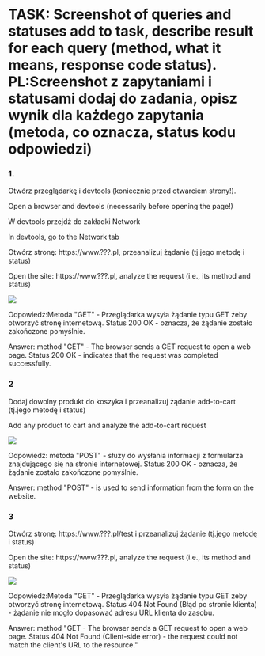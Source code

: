 <h1>TASK: Screenshot of queries and statuses add to task, describe result for each query (method, what it means, response code status). PL:Screenshot z zapytaniami i statusami dodaj do zadania,  opisz wynik dla każdego zapytania (metoda, co oznacza, status kodu odpowiedzi)</h1>
<h3>1.</h3>
<p>Otwórz przeglądarkę і devtools (koniecznie przed otwarciem strony!).</p>
<p>Open a browser and devtools (necessarily before opening the page!)</p>

<p>W devtools przejdź do zakładki Network</p>
<p>In devtools, go to the Network tab</p>

<p>Otwórz stronę: https://www.???.pl, przeanalizuj żądanie (tj.jego metodę i status)</p>
<p>Open the site: https://www.???.pl, analyze the request (i.e., its method and status)</p>
<img src="zal1.PNG">
<p>Odpowiedź:Metoda "GET" - Przeglądarka wysyła żądanie typu GET żeby otworzyć stronę internetową.
Status 200 OK - oznacza, że żądanie zostało zakończone pomyślnie. </p>
<p>Answer: method "GET" - The browser sends a GET request to open a web page.
Status 200 OK - indicates that the request was completed successfully. </p>

<h3>2</h3>
<p>Dodaj dowolny produkt do koszyka i przeanalizuj żądanie add-to-cart (tj.jego metodę i status)</p>
<p>Add any product to cart and analyze the add-to-cart request</p>
<img src="zal2.PNG">
<p>Odpowiedź: metoda "POST" - słuzy do wysłania informacji z formularza znajdującego się na stronie internetowej.
Status 200 OK - oznacza, że żądanie zostało zakończone pomyślnie.</p>
<p>Answer: method "POST" - is used to send information from the form on the website.</p>
<h3>3</h3>
<p>Otwórz stronę:
https://www.???.pl/test i przeanalizuj żądanie (tj.jego metodę i status)</p>
<p>Open the site: https://www.???.pl, analyze the request (i.e., its method and status)</p>
<img src="zal2.PNG">
<p>Odpowiedź:Metoda "GET" - Przeglądarka wysyła żądanie typu GET żeby otworzyć stronę internetową.
Status 404 Not Found (Błąd po stronie klienta) - żądanie nie mogło dopasować adresu URL klienta do zasobu. </p>
<p>Answer: method "GET - The browser sends a GET request to open a web page. Status 404 Not Found (Client-side error) - the request could not match the client's URL to the resource."</p>


